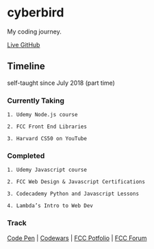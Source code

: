 ﻿# cyberbird
My coding journey.

[Live GitHub](https://caralagumen.github.io/cyberbird/)

## Timeline
self-taught since July 2018 (part time)

### Currently Taking

	1. Udemy Node.js course

	2. FCC Front End Libraries

	3. Harvard CS50 on YouTube

### Completed

	1. Udemy Javascript course

	2. FCC Web Design & Javascript Certifications

	3. Codecademy Python and Javascript Lessons

	4. Lambda’s Intro to Web Dev
	
### Track

[Code Pen](https://codepen.io/CaraLagumen/#) |
[Codewars](https://www.codewars.com/users/CaraLagumen) |
[FCC Potfolio](https://www.freecodecamp.org/caralagumen) |
[FCC Forum](https://www.freecodecamp.org/forum/u/CaraLagumen)
